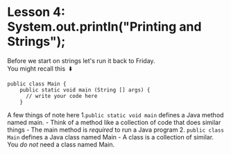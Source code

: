 # Lesson 4: System.out.println("Printing and Strings");
Before we start on strings let's run it back to Friday.\
You might recall this&nbsp; :arrow_down:
  ```
  public class Main {
      public static void main (String [] args) {
        // write your code here
      }
  ```
  A few things of note here
   1.`public static void main` defines a Java method named main.
    - Think of a method like a collection of code that does similar things
    - The main method is _required_ to run a Java program
   2. `public class Main` defines a Java class named Main
    - A class is a collection of similar. You _do not_ need a class named Main.
  
